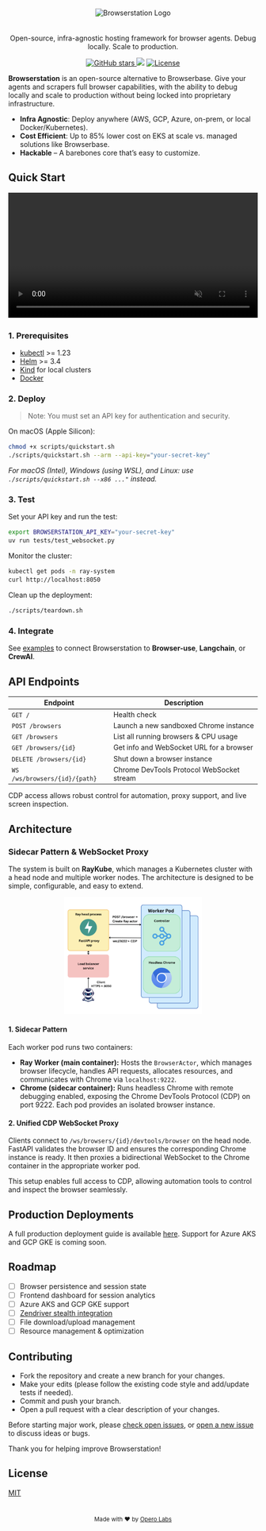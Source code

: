 <div align="center">
  <img 
  alt="Browserstation Logo" 
  src="https://i.ibb.co/SXqtZ8dj/browserstation.png" 
  style="margin: 20px auto;"
>
  <p>Open-source, infra-agnostic hosting framework for browser agents. Debug locally. Scale to production.</p>
  <p>
    <a href="https://github.com/operolabs/browserstation/stargazers">
      <img src="https://img.shields.io/github/stars/operolabs/browserstation?style=social?cacheSeconds=1" alt="GitHub stars"/>
    </a>
    <a href="https://x.com/operolabs" alt="Twitter account">
        <img src="https://img.shields.io/twitter/follow/OperoLabs?style=social?cacheSeconds=1" /></a>
    <a href="https://github.com/operolabs/browserstation/blob/main/LICENSE">
      <img src="https://img.shields.io/github/license/operolabs/browserstation?cacheSeconds=1" alt="License"/>
    </a>
  </p>
</div>

**Browserstation** is an open-source alternative to Browserbase. Give your agents and scrapers full browser capabilities, with the ability to debug locally and scale to production without being locked into proprietary infrastructure.

- **Infra Agnostic**: Deploy anywhere (AWS, GCP, Azure, on-prem, or local Docker/Kubernetes).
- **Cost Efficient**: Up to 85% lower cost on EKS at scale vs. managed solutions like Browserbase.
- **Hackable** – A barebones core that’s easy to customize.

## Quick Start

<video src="./assets/browserstation.mp4" autoplay loop muted controls width="100%"></video>

### 1. Prerequisites

- [kubectl](https://kubernetes.io/docs/tasks/tools/) >= 1.23
- [Helm](https://helm.sh/docs/intro/install/) >= 3.4
- [Kind](https://kind.sigs.k8s.io/) for local clusters
- [Docker](https://docs.docker.com/get-docker/)

### 2. Deploy

> Note: You must set an API key for authentication and security.

On macOS (Apple Silicon):

```bash
chmod +x scripts/quickstart.sh
./scripts/quickstart.sh --arm --api-key="your-secret-key"

```

_For macOS (Intel), Windows (using WSL), and Linux: use `./scripts/quickstart.sh --x86 ..."` instead._


### 3. Test

Set your API key and run the test:

```bash
export BROWSERSTATION_API_KEY="your-secret-key"
uv run tests/test_websocket.py

```

Monitor the cluster:

```bash
kubectl get pods -n ray-system
curl http://localhost:8050

```

Clean up the deployment:

```bash
./scripts/teardown.sh

```

### 4. Integrate

See [examples](https://github.com/operolabs/browserstation/tree/main/examples) to connect Browserstation to **Browser-use**, **Langchain**, or **CrewAI**.

## API Endpoints

| Endpoint                          | Description                                      |
|------------------------------------|--------------------------------------------------|
| `GET /`                           | Health check                                     |
| `POST /browsers`                  | Launch a new sandboxed Chrome instance           |
| `GET /browsers`                   | List all running browsers & CPU usage            |
| `GET /browsers/{id}`              | Get info and WebSocket URL for a browser         |
| `DELETE /browsers/{id}`           | Shut down a browser instance                     |
| `WS /ws/browsers/{id}/{path}`     | Chrome DevTools Protocol WebSocket stream        |

CDP access allows robust control for automation, proxy support, and live screen inspection.

## Architecture

### Sidecar Pattern & WebSocket Proxy

The system is built on **RayKube**, which manages a Kubernetes cluster with a head node and multiple worker nodes. The architecture is designed to be simple, configurable, and easy to extend.

<p align="center">
  <img src="./assets/architecture.png" alt="BrowserStation Architecture" width="55%">
</p>

#### 1. Sidecar Pattern

Each worker pod runs two containers:

- **Ray Worker (main container):** Hosts the `BrowserActor`, which manages browser lifecycle, handles API requests, allocates resources, and communicates with Chrome via `localhost:9222`.
- **Chrome (sidecar container):** Runs headless Chrome with remote debugging enabled, exposing the Chrome DevTools Protocol (CDP) on port 9222. Each pod provides an isolated browser instance.

#### 2. Unified CDP WebSocket Proxy

Clients connect to `/ws/browsers/{id}/devtools/browser` on the head node. FastAPI validates the browser ID and ensures the corresponding Chrome instance is ready. It then proxies a bidirectional WebSocket to the Chrome container in the appropriate worker pod.

This setup enables full access to CDP, allowing automation tools to control and inspect the browser seamlessly.



## Production Deployments

A full production deployment guide is available [here](./terraform/aws/README.md). Support for Azure AKS and GCP GKE is coming soon.

## Roadmap

- [ ] Browser persistence and session state
- [ ] Frontend dashboard for session analytics
- [ ] Azure AKS and GCP GKE support
- [ ] [Zendriver stealth integration](https://github.com/stephanlensky/zendriver)
- [ ] File download/upload management
- [ ] Resource management & optimization

## Contributing

- Fork the repository and create a new branch for your changes.
- Make your edits (please follow the existing code style and add/update tests if needed).
- Commit and push your branch.
- Open a pull request with a clear description of your changes.

Before starting major work, please [check open issues](https://github.com/operolabs/browserstation/issues), or [open a new issue](https://github.com/operolabs/browserstation/issues/new) to discuss ideas or bugs.

Thank you for helping improve Browserstation!

## License
[MIT](./LICENSE)

<br>
<div align="center">
  <sub>
    Made with ❤️ by <a href="https://www.operolabs.com/">Opero Labs</a>
  </sub>
</div>
